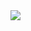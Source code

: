 <a href="https://github.com/anuraghazra/github-readme-stats">
  <img align="center" src="https://github-readme-stats.vercel.app/api?username=cantgim&count_private=true&show_icons=true&theme=buefy&include_all_commits=true&hide=stars,contribs" />
</a>
